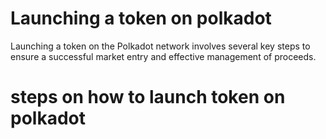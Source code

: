 # Launching a token on polkadot
Launching a token on the Polkadot network involves several key steps to ensure a successful market entry and effective management of proceeds.

# steps on how to launch token on polkadot

